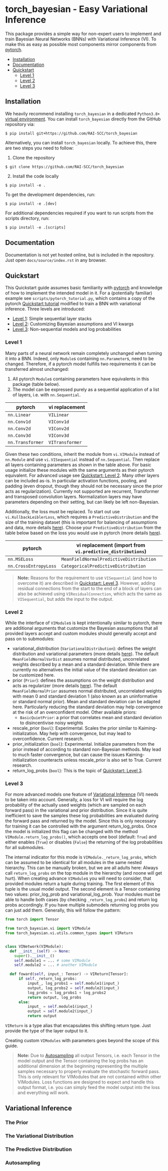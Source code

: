 # torch_bayesian - Easy Variational Inference

This package provides a simple way for non-expert users to implement and train Bayesian
Neural Networks (BNNs) with Variational Inference (VI). To make this as easy as possible
most components mirror components from [pytorch](https://pytorch.org/docs/stable/index.html).

- [Installation](#installation)
- [Documentation](#documentation)
- [Quickstart](#quickstart)
  - [Level 1](#level-1)
  - [Level 2](#level-2)
  - [Level 3](#level-3)

## Installation

We heavily recommend installing ``torch_bayesian`` in a dedicated `Python3.8+`
[virtual environment](https://docs.python.org/3/library/venv.html). You can install
``torch_bayesian`` directly from the GitHub repository via:

```console
$ pip install git+https://github.com/RAI-SCC/torch_bayesian
```

Alternatively, you can install ``torch_bayesian`` locally. To achieve this, there are two steps you
need to follow:

1. Clone the repository

```console
$ git clone https://github.com/RAI-SCC/torch_bayesian
```

2. Install the code locally

```console
$ pip install -e .
```

To get the development dependencies, run:

```console
$ pip install -e .[dev]
```

For additional dependencies required if you want to run scripts from the scripts
directory, run:

```console
$ pip install -e .[scripts]
```


## Documentation

Documentation is not yet hosted online, but is included in the repository. Just open `docs/source/index.rst` in any browser.


## Quickstart

This Quickstart guide assumes basic familiarity with [pytorch](https://pytorch.org/docs/stable/index.html)
and knowledge of how to implement the intended model in it. For a (potentially familiar)
example see `scripts/pytorch_tutorial.py`, which contains a copy of the pytorch
[Quickstart tutorial](https://pytorch.org/tutorials/beginner/basics/quickstart_tutorial.html)
modified to train a BNN with variational inference.
Three levels are introduced:
- [Level 1](#level-1): Simple sequential layer stacks
- [Level 2](#level-2): Customizing Bayesian assumptions and VI kwargs
- [Level 3](#level-3): Non-sequential models and log probabilities

### Level 1

Many parts of a neural network remain completely unchanged when turning it into a BNN.
Indeed, only `Module`s containing `nn.Parameter`s, need to be changed. Therefore, if a
pytorch model fulfills two requirements it can be transferred almost unchanged:

1. All pytorch `Module`s containing parameters have equivalents in this package (table below).
2. The model can be expressed purely as a sequential application of a list of layers,
i.e. with `nn.Sequential`.

| pytorch          | vi replacement  |
|------------------|-----------------|
| `nn.Linear`      | `VILinear`      |
| `nn.Conv1d`      | `VIConv1d`      |
| `nn.Conv2d`      | `VIConv2d`      |
| `nn.Conv3d`      | `VIConv3d`      |
| `nn.Transformer` | `VITransformer` |

Given these two conditions, inherit the module from `vi.VIModule` instead of `nn.Module`
and use `vi.VISequential` instead of `nn.Sequential`. Then replace all layers
containing parameters as shown in the table above. For basic usage initialize these
modules with the same arguments as their pytorch equivalent. For advanced usage see
[Quickstart: Level 2](#level-2). Many other layers can be included as-is. In particular
activation functions, pooling, and padding (even dropout, though they
should not be necessary since the prior acts as regularization). Currently not supported
are recurrent, Transformer and transposed convolution layers. Normalization layers may
have parameters depending on their setting, but can likely be left non-Bayesian.

Additionally, the loss must be replaced. To start out use `vi.KullbackLeiblerLoss`,
which requires a `PredictiveDistribution` and the size of the training dataset (this is
important for balancing of assumptions and data, more details
[here](#variational-inference)). Choose your `PredictiveDistribution`
from the table below based on the loss you would use in pytorch (more details
[here](#the-predictive-distribution)).

| pytorch               | vi replacement (import from `vi.predictive_distributions`) |
|-----------------------|------------------------------------------------------------|
| `nn.MSELoss`          | `MeanFieldNormalPredictiveDistribution`                    |
| `nn.CrossEntropyLoss` | `CategoricalPredictiveDistribution`                        |

> **Note:** Reasons for the requirement to use `VISequential` (and how to overcome it)
> are described in [Quickstart: Level 3](#level-3). However, adding residual connections
> from the start to the end of a block of layers can also be achieved using
> `VIResidualConnection`, which acts the same as `VISequential`, but adds the input to
> the output.

### Level 2

While the interface of `VIModule`s is kept intentionally similar to pytorch, there are
additional arguments that customize the Bayesian assumptions that all provided layers
accept and custom modules should generally accept and pass on to submodules:
- variational_distribution (`VariationalDistribution`): defines the weight distribution
and variational parameters (more details [here](#the-variational-distribution)). The
default `MeanFieldNormalVarDist` assumes normal distributed, uncorrelated weights
described by a mean and a standard deviation. While there are currently no alternatives
the initial value of the standard deviation can be customized here.
- prior (`Prior`): defines the assumptions on the weight distribution and acts as
regularizer (more details [here](#the-prior)). The default `MeanFieldNormalPrior`
assumes normal distributed, uncorrelated weights with mean 0 and standard deviation 1
  (also known as an uninformative or standard normal prior). Mean and standard deviation
can be adapted here. Particularly reducing the standard deviation may help convergence
at the risk of an overconfident model. Other available priors:
  - `BasicQuietPrior`: a prior that correlates mean and standard deviation to
  disincentivise noisy weights
- rescale_prior (`bool`): Experimental. Scales the prior similar to Kaiming-initialization.
May help with convergence, but may lead to overconfidence. Current research.
- prior_initialization (`bool`): Experimental. Initialize parameters from the prior
instead of according to standard non-Bayesian methods. May lead to much faster
convergence, but can cause the issues Kaiming-initialization counteracts unless
rescale_prior is also set to True. Current research.
- return_log_probs (`bool`): This is the topic of [Quickstart: Level 3](#level-3).

### Level 3

For more advanced models one feature of [Variational Inference](#variational-inference)
(VI) needs to be taken into account. Generally, a loss for VI will require the log
probability of the actually used weights (which are sampled on each forward pass) in the
variational and prior distribution. Since it is quite inefficient to save the samples
these log probabilities are evaluated during the forward pass and returned by the model.
Since this is only necessary for training it can be controlled with the argument
return_log_probs. Once the model is initialized this flag can be changed with the method
`VIModule.return_log_probs()`, which accepts one bool (default: `True`) and either
enables (`True`) or disables (`False`) the returning of the log probabilities for all
submodules.

The internal indicator for this mode is `VIModule._return_log_probs`, which can be
assumed to be identical for all modules in the same nested hierarchy. This can be
manually broken, but we are all adults here: Always call `return_log_probs` on the top
module in the hierarchy (and noone will get hurt).
When creating advance `VIModule`s you will need to consider, that provided modules
return a tuple during training. The first element of this tuple is the usual model
output. The second element is a Tensor containing two values: prior_log_prob and
variational_log_prob. Your modules must be able to handle both cases (by checking
`_return_log_probs`) and return log probs accordingly. If you have multiple submodels
returning log probs you can just add them. Generally, this will follow the pattern:

```python
from torch import Tensor

from torch_bayesian.vi import VIModule
from torch_bayesian.vi.utils.common_types import VIReturn


class VINetwork(VIModule):
  def __init__(self) -> None:
    super().__init__()
    self.module1 = ... # some VIModule
    self.module2 = ... # another VIModule

  def foward(self, input_: Tensor) -> VIReturn[Tensor]:
      if self._return_log_probs:
          input_, log_probs1 = self.module1(input_)
          output, log_probs2 = self.module2(input_)
          log_probs = log_probs1 + log_probs2
          return output, log_probs
      else:
          input_ = self.module1(input_)
          output = self.module2(input_)
          return output
```

`VIReturn` is a type alias that encapsulates this shifting return type. Just provide the
type of the layer output to it.

Creating custom `VIModules` with parameters goes beyond the scope of this guide.

> **Note:** Due to [Autosampling](#autosampling) all output Tensors, i.e. each Tensor
> in the model output and the Tensor containing the log probs has an additional
> dimension at the beginning representing the multiple samples necessary to properly
> evaluate the stochastic forward pass. This is only relevant for VIModules that are not
> contained within other VIModules. Loss functions are designed to expect and handle
> this output format, i.e. you can simply feed the model output into the loss and
> everything will work.

## Variational Inference

### The Prior

### The Variational Distribution

### The Predictive Distribution

### Autosampling

